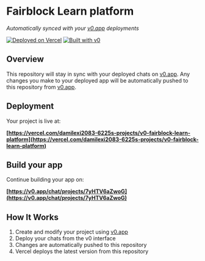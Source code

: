 # Fairblock Learn platform

*Automatically synced with your [v0.app](https://v0.app) deployments*

[![Deployed on Vercel](https://img.shields.io/badge/Deployed%20on-Vercel-black?style=for-the-badge&logo=vercel)](https://vercel.com/damilexi2083-6225s-projects/v0-fairblock-learn-platform)
[![Built with v0](https://img.shields.io/badge/Built%20with-v0.app-black?style=for-the-badge)](https://v0.app/chat/projects/7yHTV6aZwoG)

## Overview

This repository will stay in sync with your deployed chats on [v0.app](https://v0.app).
Any changes you make to your deployed app will be automatically pushed to this repository from [v0.app](https://v0.app).

## Deployment

Your project is live at:

**[https://vercel.com/damilexi2083-6225s-projects/v0-fairblock-learn-platform](https://vercel.com/damilexi2083-6225s-projects/v0-fairblock-learn-platform)**

## Build your app

Continue building your app on:

**[https://v0.app/chat/projects/7yHTV6aZwoG](https://v0.app/chat/projects/7yHTV6aZwoG)**

## How It Works

1. Create and modify your project using [v0.app](https://v0.app)
2. Deploy your chats from the v0 interface
3. Changes are automatically pushed to this repository
4. Vercel deploys the latest version from this repository